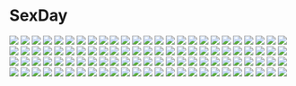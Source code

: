 # SexDay
![](https://konachan.com/jpeg/70f12e542f6f8e803b9eac3b6c9aed19/Konachan.com%20-%20201011%20breasts%20empress%20fellatio%20fingering%20game_cg%20masturbation%20mitarai_yuuna%20nipples%20nude%20panties%20penis%20sei_shoujo%20starless%20thighhighs%20uncensored%20underwear.jpg)
![](https://konachan.com/image/0669c8bbcb2c1ffdbee1443545a1fc3f/Konachan.com%20-%209542%20anne_millennium%20gray%20mechagirl%20taka_tony%20tempest%20wings.jpg)
![](https://konachan.com/jpeg/1b4ffee9ed306da270145aedc3521364/Konachan.com%20-%20299614%20ash_arms%20blonde_hair%20blue_eyes%20blush%20breasts%20cat_smile%20cleavage%20clouds%20gloves%20headphones%20hoodie%20ion_%28on01e%29%20long_hair%20mechagirl%20navel%20no_bra%20skirt%20sky.jpg)
![](https://konachan.com/jpeg/382ff03d3377b46bca7454ebe43aa484/Konachan.com%20-%20200898%20animal_ears%20blue_eyes%20catgirl%20eventh7%20headdress%20nekopara%20original%20tail%20third-party_edit%20waitress%20white_hair%20wristwear.jpg)
![](https://konachan.com/jpeg/73aeca9e359d2038db1dc4aef175a330/Konachan.com%20-%20147405%20blue_hair%20hinanawi_tenshi%20motorcycle%20red_eyes%20sumapan%20sunset%20sword%20touhou.jpg)
![](https://konachan.com/image/7fdfe0f7a7c5ea9bf91f9b9a1744e45d/Konachan.com%20-%2060717%20ga_geijutsuka_art_design_class%20noda_miki%20nozaki_namiko%20oomichi_miyabi%20school_uniform%20tomokane%20yamaguchi_kisaragi.jpg)
![](https://konachan.com/image/774f4682592ce2ef1b02948432260ce1/Konachan.com%20-%2014271%20fred_gallagher%20megatokyo%20ping%20tohya_miho.jpg)
![](https://konachan.com/image/255de75ff756ea926f5fbfab1a5077a2/Konachan.com%20-%20173664%20blue_hair%20dress%20long_hair%20magic%20mayoimayoi%20no_bra%20orange_eyes%20original%20tattoo.jpg)
![](https://konachan.com/image/67751670b09e7549312b6e6ec9577bbd/Konachan.com%20-%20287163%20blonde_hair%20blush%20breasts%20censored%20choco_monaka%20dark_skin%20dumbbell_nan_kilo_moteru%3F%20green_eyes%20long_hair%20nipples%20nude%20sakura_hibiki%20sex%20twintails.jpg)
![](https://konachan.com/image/82860e52b004631ffd738819da9958cf/Konachan.com%20-%20186845%20jpeg_artifacts%20original%20reku_al.jpg)
![](https://konachan.com/jpeg/ba10029c970fecdd1d4b7a8b1da24eb2/Konachan.com%20-%20123801%20bomi%20breasts%20censored%20game_cg%20molamola_software%20nipples%20omae_no_pantsu_wa_nani-iro_da%21%20ootani_shizuku%20penis%20pussy%20shirt_lift%20vibrator.jpg)
![](https://konachan.com/image/2e1b68d87c00f6375bb2f2347b335e2c/Konachan.com%20-%2080663%20cosplay%20group%20himekaidou_hatate%20houraisan_kaguya%20kirisame_marisa%20k-on%21%20pointed_ears%20reiuji_utsuho%20school_uniform%20touhou%20witch%20yakumo_yukari.jpg)
![](https://konachan.com/image/98dfc973e5df726ff71c913139261393/Konachan.com%20-%2028032%20animal_ears%20clouds%20horo%20landscape%20long_hair%20ookami_to_koushinryou%20orange_hair%20red_eyes%20scenic%20sky%20wolfgirl.jpg)
![](https://konachan.com/image/4bd0193b05d019db79571b7e03491a03/Konachan.com%20-%2081619%20barefoot%20blue_hair%20cirno%20dress%20fairy%20hat%20ryosios%20stars%20touhou.jpg)
![](https://konachan.com/jpeg/4f994138c660033c4bc30e5a5deb052e/Konachan.com%20-%20201525%20blush%20breasts%20brown_eyes%20brown_hair%20censored%20ckln%20handjob%20heart%20long_hair%20nipples%20nude%20penis%20pointed_ears%20pubic_hair%20spread_legs%20touhou.jpg)
![](https://konachan.com/image/1110e51c6e083390f990788595f34657/Konachan.com%20-%20304807%20aqua_eyes%20aqua_hair%20beach%20bikini%20breasts%20camera%20cleavage%20cropped%20flowers%20food%20fruit%20glasses%20pink_eyes%20pink_hair%20swimsuit%20tifaices%20umbrella%20watermelon.jpg)
![](https://konachan.com/image/770734edccb197921d42f6226421048b/Konachan.com%20-%2073358%20little_busters%21%20na-ga%20noumi_kudryavka.jpg)
![](https://konachan.com/jpeg/a35db19a2678b0f5a702f5add304cefc/Konachan.com%20-%2050421%20momioka_risa%20panties%20school_uniform%20skirt%20skirt_lift%20tagme%20to_love_ru%20underwear.jpg)
![](https://konachan.com/jpeg/a8fc71f35146298f7cfd53b1b4f13d3c/Konachan.com%20-%20238707%20ass%20blush%20bow%20breasts%20cabbage_soft%20game_cg%20gray_hair%20hoshi_koi_twinkle%20korie_riko%20long_hair%20murakumo_soraha%20nipples%20pussy%20pussy_juice%20ribbons.jpg)
![](https://konachan.com/jpeg/19034002638ad9e03926128633dd33fe/Konachan.com%20-%2067904%20blonde_hair%20indico_lite%20long_hair%20mitha%20nanagane_educational_institution%20pink_hair%20sakuranomiya_arisa%20school_uniform%20shirasagi_otoha%20thighhighs.jpg)
![](https://konachan.com/jpeg/03e53e5010807fe39a2f036934b50454/Konachan.com%20-%20126450%20apricot_cherry%20black_hair%20blush%20erect_nipples%20game_cg%20long_hair%20oshirikko_venus%20panties%20school_uniform%20skirt%20thighhighs%20underwear%20upskirt.jpg)
![](https://konachan.com/image/e5824937f831c4eb00baae0af69f58a5/Konachan.com%20-%20166285%20nauimusuka%20original%20pixiv_fantasia%20rain%20ruins%20scenic%20tree%20umbrella%20water.jpg)
![](https://konachan.com/jpeg/4eedad9b63df6992b866da5997fa5495/Konachan.com%20-%20241736%20aqua_eyes%20blush%20bondage%20breasts%20cum%20fate_%28series%29%20ginhaha%20nipples%20no_bra%20nopan%20pink_hair%20pubic_hair%20pussy%20rope%20short_hair%20spread_legs%20thighhighs.jpg)
![](https://konachan.com/image/ef5cf22f7bcc3052a4b7415de17ca45f/Konachan.com%20-%20134716%20autumn%20japanese_clothes%20kochiya_sanae%20leaves%20miko%20moriya_suwako%20neko_%28yanshoujie%29%20rope%20shrine%20touhou%20yasaka_kanako.jpg)
![](https://konachan.com/image/e582b9b72ee5ea93f88f802f731a63cc/Konachan.com%20-%2062729%20blush%20hatsune_miku%20tears%20twintails%20vocaloid.jpg)
![](https://konachan.com/jpeg/ef9b736eeedb13e2c9078d5403f8d4d0/Konachan.com%20-%20242178%20bow%20building%20city%20clouds%20dress%20flowers%20gray_eyes%20long_hair%20original%20pass35%20petals%20reflection%20scenic%20sky%20socks%20stairs%20water%20white_hair%20wristwear.jpg)
![](https://konachan.com/image/7dfb49eb4915d6496b8328a35e2422d4/Konachan.com%20-%20198274%20anthropomorphism%20bakki%20blue_hair%20gloves%20green_eyes%20hug%20long_hair%20my_little_pony%20no_bra%20princess_luna%20shoujo_ai%20tiara%20white.jpg)
![](https://konachan.com/image/3135bb0b109387ac6b9f907b6b54fbc2/Konachan.com%20-%20193706%20blonde_hair%20blush%20breasts%20cleavage%20naoto_%28tulip%29%20original%20skirt%20yellow_eyes.jpg)
![](https://konachan.com/jpeg/b16ae81fd4c2d68c80234471097ef35b/Konachan.com%20-%20196564%20animal%20blonde_hair%20blue_eyes%20bow%20cat%20hat%20kaenbyou_rin%20kneehighs%20komeiji_koishi%20skirt%20touhou%20uu_uu_zan.jpg)
![](https://konachan.com/image/4859c92a776e127a40a0ad34216f0408/Konachan.com%20-%2011669%20tagme.jpg)
![](https://konachan.com/jpeg/7f56815f72250956cb0b9d991b9cbb6c/Konachan.com%20-%20282422%20blonde_hair%20braids%20breast_grab%20breasts%20censored%20clouds%20crown%20cum%20game_cg%20green_eyes%20navel%20nipples%20pussy%20sex%20sky%20splush_wave%20thighhighs%20tree%20youta.jpg)
![](https://konachan.com/image/1db66179c9427f9d4039ad60fb1bb496/Konachan.com%20-%20199174%202girls%20black_hair%20building%20fire%20katana%20long_hair%20original%20pixiv_fantasia%20red_eyes%20stu_dts%20sword%20weapon%20white_hair.jpg)
![](https://konachan.com/image/adb92ead735ad3540cd68ac0ee1a7b42/Konachan.com%20-%20217274%20animal%20arizuka_%2813033303%29%20brown_hair%20bubbles%20chain%20dress%20fish%20grass%20original%20shackles%20sword%20underwater%20water%20weapon.jpg)
![](https://konachan.com/jpeg/f7f28c95f76c21621c3c7641a707838f/Konachan.com%20-%20224967%20ass%20blonde_hair%20bra%20breasts%20cameltoe%20cleavage%20couch%20dark_skin%20green_eyes%20mirisha%20necklace%20original%20panties%20phone%20skirt%20socks%20underwear%20wink.jpg)
![](https://konachan.com/image/01d5b8f733fc77bc1f63cff57128b840/Konachan.com%20-%20200643%20aqua_eyes%20black_hair%20gray%20long_hair%20nuwanko%20original%20petals%20polychromatic%20ribbons.jpg)
![](https://konachan.com/jpeg/67a89b6608d931047af1e34a0cdcec3e/Konachan.com%20-%20252402%20all_male%20black_eyes%20black_hair%20clouds%20male%20original%20shirt%20short_hair%20signed%20sky%20sunset%20tagme_%28artist%29.jpg)
![](https://konachan.com/jpeg/e9fc9cc57c1cc257e223271d52186574/Konachan.com%20-%20239808%20ass%20bikini%20black_hair%20blush%20censored%20cum%20fellatio%20game_cg%20hulotte%20panties%20penis%20pink_eyes%20pussy%20short_hair%20swimsuit%20underwear%20wet%20white_hair.jpg)
![](https://konachan.com/image/926be031850bf5303a179ddd04460634/Konachan.com%20-%20254555%202girls%20black_eyes%20black_hair%20long_hair%20original%20school_uniform%20skirt%20sky%20socks%20stars%20train%20twintails%20ukumo_uichi.jpg)
![](https://konachan.com/image/2c3b68f3581b2641c9c6e1103e10e76d/Konachan.com%20-%2081902%20animal%20book%20fish%20polychromatic%20sakumamei%20umbrella.jpg)
![](https://konachan.com/image/df742270fc10847cbd0a8e3582c3823f/Konachan.com%20-%2073066%20black_hair%20brown_eyes%20cherry_blossoms%20flowers%20hakuouki_shinsengumi_kitan%20japanese_clothes%20kimono%20male%20petals%20saitou_hajime%20yukimura_chizuru.jpg)
![](https://konachan.com/jpeg/df461f6eb41b91347dfc91b476afe45a/Konachan.com%20-%20296864%202girls%20blue_hair%20christmas%20dress%20hat%20kotonoha_aoi%20pink_eyes%20purple_hair%20santa_costume%20santa_hat%20tagme_%28artist%29%20thighhighs%20twins%20voiceroid.jpg)
![](https://konachan.com/jpeg/8e494db5de6f46237f278df6f735e32f/Konachan.com%20-%20261148%20all_male%20asuteroid%20building%20clouds%20dragon%20elbow_gloves%20gloves%20male%20original%20reflection%20scenic%20short_hair%20sky%20sword%20water%20weapon%20white_hair.jpg)
![](https://konachan.com/image/9440fd5965c56d3ca36ed798691b1e2a/Konachan.com%20-%20190816%20animal_ears%20ariverkao%20catgirl%20dress%20long_hair%20original%20red_eyes%20signed%20socks%20tail%20white_hair%20wristwear.jpg)
![](https://konachan.com/jpeg/450bd9d4c76385d1d0e13e991232bbb9/Konachan.com%20-%20182710%20778-go%20aqua_hair%20blue_eyes%20long_hair%20original%20tattoo.jpg)
![](https://konachan.com/image/3dc947327caa34b99f7437ed45e411b7/Konachan.com%20-%20236268%20anal%20anthropomorphism%20anus%20aqua_eyes%20ass%20blonde_hair%20blush%20censored%20long_hair%20male%20nopan%20penis%20pussy%20sex%20tears%20thighhighs%20twinameless%20wet.jpg)
![](https://konachan.com/image/58b81d45f008281c7e27ff256b0dcb1a/Konachan.com%20-%20134108%20akihira_fujinohara%20red_eyes%20reiuji_utsuho%20touhou%20wings.jpg)
![](https://konachan.com/jpeg/2388d57e333112ac140df1c2527488e5/Konachan.com%20-%20301101%20aqua_eyes%20blush%20bow%20brown_hair%20cat_smile%20cropped%20long_hair%20nijisanji%20ponytail%20shigure_ui%20shirt%20suzuhara_lulu.jpg)
![](https://konachan.com/image/8dd5a053c4514abee48c5eac3d5e5057/Konachan.com%20-%2053477%203d%20aqua_eyes%20aqua_hair%20hatsune_miku%20long_hair%20microphone%20momong%20thighhighs%20vocaloid%20zettai_ryouiki.jpg)
![](https://konachan.com/jpeg/1a8c095663ad64c11805f55084723f8f/Konachan.com%20-%2095498%20kisara%20yu-gi-oh.jpg)
![](https://konachan.com/jpeg/e02ae7462c8f51426d2a60a7cec4597e/Konachan.com%20-%20131760%20%26_sora_no_mukou_de_sakimasu_you_ni%20akatsuki-works%20game_cg%20haruki_urara%20saeki_hokuto.jpg)
![](https://konachan.com/jpeg/76c5c95e8d6f20a5979db55268be9f9b/Konachan.com%20-%20149161%20chuning_lover%20game_cg%20koso%20natsu_konatsu%20sugar_house.jpg)
![](https://konachan.com/image/b76a39c102ac52b7a22c7bf500902c61/Konachan.com%20-%2058805%20blue_hair%20chinese_clothes%20chinese_dress%20dress%20eretto%20hat%20hinanawi_tenshi%20long_hair%20night%20red_eyes%20snow%20thighhighs%20touhou.jpg)
![](https://konachan.com/image/ebfec08443b17c3e477dadb36a93cf4a/Konachan.com%20-%2091367%20animal%20boots%20christmas%20hat%20original%20pantyhose%20pisuke%20reindeer%20tree.jpg)
![](https://konachan.com/jpeg/017ecb9215efe18cb8661319e40a6c18/Konachan.com%20-%2019347%20kikukawa_yukino%20mai-hime%20suzushiro_haruka.jpg)
![](https://konachan.com/image/ab702d21ad3a044469109308922bee4e/Konachan.com%20-%2057098%20alphonse_elric%20blonde_hair%20edward_elric%20fullmetal_alchemist.jpg)
![](https://konachan.com/image/158cbd41934a0e409de1e95e1f9578b5/Konachan.com%20-%2039432%20blood%20tenjou_tenge.jpg)
![](https://konachan.com/image/728919d947fa053b5afa69c754f949bf/Konachan.com%20-%2062747%20appleseed%20briareos%20deunan_knute%20signed.jpg)
![](https://konachan.com/jpeg/3446a81504a9db55bc388e42a162c9bf/Konachan.com%20-%20219886%20aki99%20dress%20kaname_madoka%20mahou_shoujo_madoka_magica%20pink_hair%20red_eyes%20third-party_edit%20twintails.jpg)
![](https://konachan.com/image/eaefa4f94e3205897fefb4c4e607d9ca/Konachan.com%20-%2012531%20bra%20comic_party%20erect_nipples%20haga_reiko%20hasebe_aya%20inagawa_yuu%20long_hair%20ohba_eimi%20red_hair%20sakurai_asahi%20takase_mizuki%20thighhighs%20underwear.jpg)
![](https://konachan.com/jpeg/669e2e1b0784ba80dced92c07ae7ef52/Konachan.com%20-%20283912%20bicolored_eyes%20blood%20green_hair%20original%20rain%20school_uniform%20short_hair%20signed%20sinchi%20tears%20tentacles%20torn_clothes%20water%20weapon.jpg)
![](https://konachan.com/jpeg/5ef1d20a801f615cb46f1623e372ac03/Konachan.com%20-%20214588%20aldnoah.zero%20all_male%20eyepatch%20hinata_%28uzukitten%29%20kaizuka_inaho%20male.jpg)
![](https://konachan.com/jpeg/23be47bf2d6e33114b76ea948d363659/Konachan.com%20-%20273823%20bow%20computer%20glasses%20headphones%20hoodie%20lack%20pantyhose%20pink_eyes%20purple_hair%20school_uniform%20shinjou_akane%20short_hair%20skirt%20ssss.gridman.jpg)
![](https://konachan.com/jpeg/d9e1184dc2e9dc5bd5f5b963c89d8e6f/Konachan.com%20-%20198434%20ass%20ass_grab%20breasts%20censored%20close%20cum%20game_cg%20long_hair%20minori%20mizuno_sao%20nipples%20nopan%20pussy%20school_uniform%20sunset%20tsuzuki_haruka%20wet.jpg)
![](https://konachan.com/image/b281657e42231994380a148dd54df36b/Konachan.com%20-%2045015%20ayase_yue%20beach%20mahou_sensei_negima.jpg)
![](https://konachan.com/image/79ebbb44dc81004336444e0d5f916208/Konachan.com%20-%2018083%202girls%20blue_hair%20brown_hair%20choker%20lisianthus%20long_hair%20nerine%20pointed_ears%20red_eyes%20shuffle%20tears%20wristwear.jpg)
![](https://konachan.com/image/e2e8729befcefea7f69e905f5b4000ba/Konachan.com%20-%2064218%20dark%20hatsune_miku%20night%20twintails%20vocaloid.jpg)
![](https://konachan.com/image/2333720148cf3f676dc4f10bfd96c418/Konachan.com%20-%20190256%20armor%20chain%20eyepatch%20fang%20gia%20headband%20mechagirl%20navel%20original%20pink_hair%20red_eyes%20short_hair%20thighhighs%20weapon.jpg)
![](https://konachan.com/jpeg/88d3ee39a1d938e61c8d783c02fb2cc5/Konachan.com%20-%2078623%202girls%20izayoi_sakuya%20maid%20remilia_scarlet%20touhou%20vampire.jpg)
![](https://konachan.com/jpeg/41940eb5a9190d58e59a9ef7523e510f/Konachan.com%20-%20307645%20barefoot%20blush%20flat_chest%20long_hair%20original%20pink_hair%20sanom%20waifu2x%20watermark%20yellow_eyes.jpg)
![](https://konachan.com/image/6a8595d9fcc9439fb3e941c482d92e2d/Konachan.com%20-%2025003%20sophitia_alexandra%20soul_calibur%20taki.jpg)
![](https://konachan.com/image/3a0b20cb2430736e9ded6866fca7148d/Konachan.com%20-%20260520%20animal%20breasts%20brown_eyes%20building%20butterfly%20chinese_dress%20city%20cleavage%20dog%20dress%20ge_xi%20gloves%20hat%20long_hair%20orange_hair%20original%20stairs.jpg)
![](https://konachan.com/jpeg/b8b8ef2b01e1b814808ac91881c0b627/Konachan.com%20-%20186421%20blonde_hair%20blue_eyes%20gradient%20katagiri_%28a1466502%29%20original%20short_hair%20swimsuit.jpg)
![](https://konachan.com/image/e47833f5b9d13ec333fdd6972023bbd6/Konachan.com%20-%20297368%20bow%20cropped%20flowers%20headdress%20japanese_clothes%20kurokishi_to_shiro_no_maou%20long_hair%20pink_eyes%20pink_hair%20staff%20white%20yeonwa.jpg)
![](https://konachan.com/jpeg/f0de913ea2effb142636a66727c58a00/Konachan.com%20-%20212359%20anthropomorphism%20bismarck_%28kancolle%29%20hewsack%20kantai_collection.jpg)
![](https://konachan.com/image/8901f714b8a22c586f9a44a0ecf042f9/Konachan.com%20-%20136143%20black_hair%20blue_hair%20brook%20cigarette%20franky%20group%20gun%20hat%20necklace%20one_piece%20pirate%20sagatsune%20sanji%20skull%20smoking%20sunglasses%20sword%20usopp%20weapon.jpg)
![](https://konachan.com/jpeg/b4e167e4825963410906df493574839e/Konachan.com%20-%20305122%20blush%20breasts%20censored%20fate_grand_order%20fate_%28series%29%20horns%20long_hair%20morizono_shiki%20nipples%20no_bra%20nopan%20pussy%20red_eyes%20thighhighs%20white_hair.jpg)
![](https://konachan.com/jpeg/8dd94eacf2fcd858be4d46a47608e94a/Konachan.com%20-%20208208%20book%20glasses%20hat%20hide448%20long_hair%20patchouli_knowledge%20purple_eyes%20purple_hair%20ribbons%20skirt%20touhou.jpg)
![](https://konachan.com/image/7504c8eff7dbc7ff9c7962072a2d667a/Konachan.com%20-%205431%20blood%20breasts%20clouds%20elfen_lied%20flowers%20horns%20long_hair%20lucy_%28elfen_lied%29%20nude%20petals%20pink_eyes%20pink_hair%20sky%20water.jpg)
![](https://konachan.com/jpeg/deff631da1d0f5b1687886fe9512371f/Konachan.com%20-%20135530%20hoshiguma_yuugi%20ibuki_suika%20kaku_seiga%20pointed_ears%20rojiko%20touhou.jpg)
![](https://konachan.com/jpeg/cf68a074e14508daee3d2bbf8d386f00/Konachan.com%20-%20231733%20aqua_eyes%20aqua_hair%20dress%20eggnivia%20flowers%20hatsune_miku%20long_hair%20petals%20rose%20summer_dress%20twintails%20vocaloid.jpg)
![](https://konachan.com/jpeg/75007c89b57bea70cdf25a608c28f292/Konachan.com%20-%20266490%20barefoot%20bikini%20blue_eyes%20blush%20breasts%20brown_hair%20erondo%20game_cg%20koinosu_ichacolize%20kouzuki_natsume%20nipples%20ponytail%20swimsuit%20takeya_masami%20topless.jpg)
![](https://konachan.com/image/06e63f6358842664c031a9a700115f1a/Konachan.com%20-%20195667%202girls%20hat%20kneehighs%20komeiji_koishi%20komeiji_satori%20pink_hair%20rerrere%20short_hair%20skirt%20stairs%20sunset%20touhou.jpg)
![](https://konachan.com/image/21c14086f940e69736744974e6317ef4/Konachan.com%20-%2011987%20kimizuka_aoi%20natural%20natural_2_duo%20toriumi_kuu.jpg)
![](https://konachan.com/jpeg/d40b5b3e592f8a4dd0b11222dd19a027/Konachan.com%20-%20173671%20blonde_hair%20blue_eyes%20bow%20brown_eyes%20brown_hair%20hoshii_miki%20idolmaster%20megami%20minase_iori%20scan%20school_uniform%20sleeping%20teddy_bear%20twintails.jpg)
![](https://konachan.com/jpeg/f98a0a8606c149f4cc314ca1dff6a2a1/Konachan.com%20-%20164375%20beach%20black_hair%20hyperdimension_neptunia%20hyperdimension_neptunia_mk2%20kazenokaze%20school_swimsuit%20summer%20swimsuit%20twintails.jpg)
![](https://konachan.com/image/07edad6d13fe2a77c325d1fc6214ef15/Konachan.com%20-%2032046%20artoria_pendragon_%28all%29%20fate_%28series%29%20fate_stay_night%20saber.jpg)
![](https://konachan.com/jpeg/f65419260135bfa4c8e54783828ce96d/Konachan.com%20-%20211034%20all_male%20drink%20glasses%20igakusei%20male%20mask%20mumen_rider%20onepunch_man%20saitama_%28onepunch_man%29.jpg)
![](https://konachan.com/image/3d865b29c2ef2eeb0aa8aab712372b26/Konachan.com%20-%2074886%20saotome_nagi%20tropical_kiss%20twinkle.jpg)
![](https://konachan.com/image/d6d36403fe6d9a906e1947033fe25a57/Konachan.com%20-%20286143%20animal_ears%20bed%20blush%20candy%20choker%20food%20gray_hair%20headphones%20hoodie%20ihachisu%20lollipop%20long_hair%20microphone%20original%20pocky%20skirt%20sleeping%20teddy_bear.jpg)
![](https://konachan.com/image/86212fd53a918dc4e7001f6a7fad1600/Konachan.com%20-%2061596%20breasts%20kousaka_tamaki%20leaves%20nipples%20panties%20red_hair%20sugi_%28shoufusha%29%20to_heart%20to_heart_2%20topless%20underwear.jpg)
![](https://konachan.com/jpeg/994681809c0047a5cda4e0e2a78a0042/Konachan.com%20-%20297618%202girls%20ayase_eri%20blonde_hair%20blue_eyes%20coca_cola%20couch%20drink%20long_hair%20purple_hair%20shoujo_ai%20signed%20toujou_nozomi%20zawawa_%28satoukibi1108%29.jpg)
![](https://konachan.com/image/f43e83c96bb6e551a99af8c84f00d499/Konachan.com%20-%2024678%20rozen_maiden%20suigintou.jpg)
![](https://konachan.com/jpeg/1a6836a6bbed2f28ce07006f7d0afc94/Konachan.com%20-%20220010%20fate_grand_order%20fate_%28series%29%20mhmhtnm%20scathach_%28fate_grand_order%29.jpg)
![](https://konachan.com/image/da6e69988661bcd18fce8e5298a5f576/Konachan.com%20-%2026013%20azumanga_daioh%20microphone%20music%20sakaki%20vector.jpeg)
![](https://konachan.com/jpeg/5210be99497510b263b1937d1d9735dd/Konachan.com%20-%20130616%20dark_skin%20flute%20instrument%20navel%20no_bra%20nopan%20ooji%20open_shirt%20pink_hair%20purple_eyes%20tagme%20tattoo.jpg)
![](https://konachan.com/image/b71f738372fcd639e08e61d776c02712/Konachan.com%20-%2057449%20alice_%28wonderland%29%20blonde_hair%20blue_eyes%20bunny%20dress%20flowers%20li_%28liras%29%20original%20ribbons%20short_hair%20signed%20thighhighs%20watermark%20white.jpg)
![](https://konachan.com/image/fb4e4016fec410f131bce82d72df757b/Konachan.com%20-%20257436%20armor%20artoria_pendragon_%28all%29%20blonde_hair%20dress%20fate_%28series%29%20fate_stay_night%20flowers%20green_eyes%20kankito%20petals%20saber%20short_hair%20sword%20weapon.jpg)
![](https://konachan.com/image/f5d953b495a05e9634d77413b6786002/Konachan.com%20-%2055845%20chikotam%20eden%20minori%20shion.jpg)
![](https://konachan.com/jpeg/51897a9390f575bc06960c016819583f/Konachan.com%20-%20224673%20bra%20breasts%20brown_eyes%20brown_hair%20censored%20fingering%20game_cg%20handjob%20navel%20necklace%20nipples%20open_shirt%20penis%20pubic_hair%20shiba_rei%20short_hair%20underwear.jpg)
![](https://konachan.com/image/5340950bb1f2ed961c0a504acb75c8f2/Konachan.com%20-%20193559%20anjou_naruko%20ano_hi_mita_hana_no_namae_wo_bokutachi_wa_mada_shiranai%20bed%20tonotyama%20twintails%20underwear.jpg)
